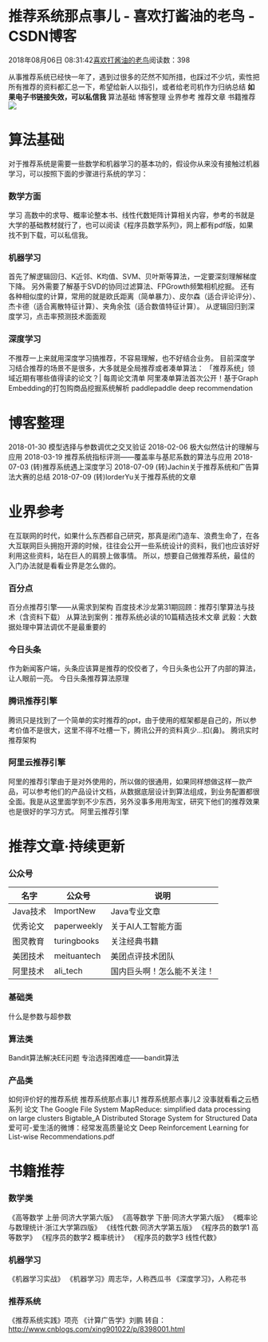 
# 推荐系统那点事儿 - 喜欢打酱油的老鸟 - CSDN博客


2018年08月06日 08:31:42[喜欢打酱油的老鸟](https://me.csdn.net/weixin_42137700)阅读数：398


从事推荐系统已经快一年了，遇到过很多的茫然不知所措，也踩过不少坑，索性把所有推荐的资料都汇总一下，希望给新人以指引，或者给老司机作为归纳总结
**如果电子书链接失效，可以私信我**
算法基础
博客整理
业界参考
推荐文章
书籍推荐
![](https://images2017.cnblogs.com/blog/449064/201802/449064-20180201110441328-338898594.jpg)
# 算法基础
对于推荐系统是需要一些数学和机器学习的基本功的，假设你从来没有接触过机器学习，可以按照下面的步骤进行系统的学习：
### 数学方面
学习 高数中的求导、概率论整本书、线性代数矩阵计算相关内容，参考的书就是大学的基础教材就行了，也可以阅读《程序员数学系列》，网上都有pdf版，如果找不到下载，可以私信我。
### 机器学习
首先了解逻辑回归、K近邻、K均值、SVM、贝叶斯等算法，一定要深刻理解梯度下降。
另外需要了解基于SVD的协同过滤算法、FPGrowth频繁相机挖掘。
还有各种相似度的计算，常用的就是欧氏距离（简单暴力）、皮尔森（适合评论评分）、杰卡德（适合离散特征计算）、夹角余弦（适合数值特征计算）。
从逻辑回归到深度学习，点击率预测技术面面观
### 深度学习
不推荐一上来就用深度学习搞推荐，不容易理解，也不好结合业务。
目前深度学习结合推荐的场景不是很多，大多就是全局推荐或者凑单算法：
「推荐系统」领域近期有哪些值得读的论文？| 每周论文清单
阿里凑单算法首次公开！基于Graph Embedding的打包购商品挖掘系统解析
paddlepaddle deep recommendation
# 博客整理
2018-01-30 模型选择与参数调优之交叉验证
2018-02-06 极大似然估计的理解与应用
2018-03-19 推荐系统指标评测——覆盖率与基尼系数的算法与应用
2018-07-03 (转)推荐系统遇上深度学习
2018-07-09 (转)Jachin关于推荐系统和广告算法大赛的总结
2018-07-09 (转)lorderYu关于推荐系统的文章
# 业界参考
在互联网的时代，如果什么东西都自己研究，那真是闭门造车、浪费生命了，在各大互联网巨头拥抱开源的时候，往往会公开一些系统设计的资料，我们也应该好好利用这些资料，站在巨人的肩膀上做事情。
所以，想要自己做推荐系统，最佳的入门办法就是看看业界是怎么做的。
### 百分点
百分点推荐引擎——从需求到架构
百度技术沙龙第31期回顾：推荐引擎算法与技术（含资料下载）
从算法到案例：推荐系统必读的10篇精选技术文章
武毅：大数据处理中算法调优不是最重要的
### 今日头条
作为新闻客户端，头条应该算是推荐的佼佼者了，今日头条也公开了内部的算法，让人眼前一亮。
今日头条推荐算法原理
### 腾讯推荐引擎
腾讯只是找到了一个简单的实时推荐的ppt，由于使用的框架都是自己的，所以参考价值不是很大，这里不得不吐槽一下，腾讯公开的资料真少...扣(鼻)。
腾讯实时推荐架构
### 阿里云推荐引擎
阿里的推荐引擎由于是对外使用的，所以做的很通用，如果同样想做这样一款产品，可以参考他们的产品设计文档，从数据底层设计到算法组成，到业务配置都很全面。我是从这里面学到不少东西，另外没事多用用淘宝，研究下他们的推荐效果也是很好的学习方式。
阿里云推荐引擎
# 推荐文章·持续更新
### 公众号
|名字|公众号|说明|
|---|---|---|
|Java技术|ImportNew|Java专业文章|
|优秀论文|paperweekly|关于AI人工智能方面|
|图灵教育|turingbooks|关注经典书籍|
|美团技术|meituantech|美团点评技术团队|
|阿里技术|ali_tech|国内巨头啊！怎么能不关注！|
### 基础类
什么是参数与超参数
### 算法类
Bandit算法解决EE问题
专治选择困难症——bandit算法
### 产品类
如何评价好的推荐系统
推荐系统那点事儿1
推荐系统那点事儿2
没事就看看之云栖系列
论文
The Google File System
MapReduce: simplified data processing on large clusters
Bigtable_A Distributed Storage System for Structured Data
爱可可-爱生活的微博：经常发高质量论文
Deep Reinforcement Learning for List-wise Recommendations.pdf
# 书籍推荐
### 数学类
《高等数学 上册·同济大学第六版》
《高等数学 下册·同济大学第六版》
《概率论与数理统计·浙江大学第四版》
《线性代数·同济大学第五版》
《程序员的数学1 高等数学》
《程序员的数学2 概率统计》
《程序员的数学3 线性代数》
### 机器学习
《机器学习实战》
《机器学习》周志华，人称西瓜书
《深度学习》，人称花书
### 推荐系统
《推荐系统实践》项亮
《计算广告学》刘鹏
转自：
http://www.cnblogs.com/xing901022/p/8398001.html

